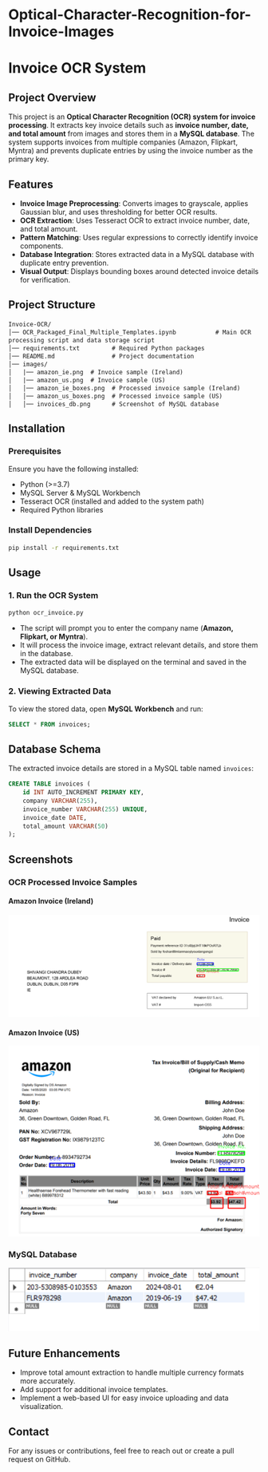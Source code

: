# Optical-Character-Recognition-for-Invoice-Images

# Invoice OCR System

## Project Overview
This project is an **Optical Character Recognition (OCR) system for invoice processing**. It extracts key invoice details such as **invoice number, date, and total amount** from images and stores them in a **MySQL database**. The system supports invoices from multiple companies (Amazon, Flipkart, Myntra) and prevents duplicate entries by using the invoice number as the primary key.

## Features
- **Invoice Image Preprocessing**: Converts images to grayscale, applies Gaussian blur, and uses thresholding for better OCR results.
- **OCR Extraction**: Uses Tesseract OCR to extract invoice number, date, and total amount.
- **Pattern Matching**: Uses regular expressions to correctly identify invoice components.
- **Database Integration**: Stores extracted data in a MySQL database with duplicate entry prevention.
- **Visual Output**: Displays bounding boxes around detected invoice details for verification.

## Project Structure
```
Invoice-OCR/
│── OCR_Packaged_Final_Multiple_Templates.ipynb           # Main OCR processing script and data storage script
│── requirements.txt         # Required Python packages
│── README.md                # Project documentation
│── images/
│   |── amazon_ie.png  # Invoice sample (Ireland)
│   |── amazon_us.png  # Invoice sample (US)
│   │── amazon_ie_boxes.png  # Processed invoice sample (Ireland)
│   │── amazon_us_boxes.png  # Processed invoice sample (US)
│   │── invoices_db.png      # Screenshot of MySQL database
```

## Installation
### Prerequisites
Ensure you have the following installed:
- Python (>=3.7)
- MySQL Server & MySQL Workbench
- Tesseract OCR (installed and added to the system path)
- Required Python libraries

### Install Dependencies
```sh
pip install -r requirements.txt
```

## Usage
### 1. Run the OCR System
```sh
python ocr_invoice.py
```
- The script will prompt you to enter the company name (**Amazon, Flipkart, or Myntra**).
- It will process the invoice image, extract relevant details, and store them in the database.
- The extracted data will be displayed on the terminal and saved in the MySQL database.

### 2. Viewing Extracted Data
To view the stored data, open **MySQL Workbench** and run:
```sql
SELECT * FROM invoices;
```

## Database Schema
The extracted invoice details are stored in a MySQL table named `invoices`:
```sql
CREATE TABLE invoices (
    id INT AUTO_INCREMENT PRIMARY KEY,
    company VARCHAR(255),
    invoice_number VARCHAR(255) UNIQUE,
    invoice_date DATE,
    total_amount VARCHAR(50)
);
```

## Screenshots
### OCR Processed Invoice Samples
#### Amazon Invoice (Ireland)
![Amazon IE Invoice](amazon_ie_boxes.png)

#### Amazon Invoice (US)
![Amazon US Invoice](amazon_us_boxes.png)

### MySQL Database
![Invoices Database](invoices_db.png)

## Future Enhancements
- Improve total amount extraction to handle multiple currency formats more accurately.
- Add support for additional invoice templates.
- Implement a web-based UI for easy invoice uploading and data visualization.


## Contact
For any issues or contributions, feel free to reach out or create a pull request on GitHub.

